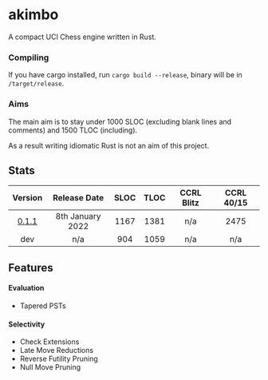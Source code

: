 # akimbo
A compact UCI Chess engine written in Rust.

### Compiling
If you have cargo installed, run `cargo build --release`, binary will be in `/target/release`.

### Aims
The main aim is to stay under 1000 SLOC (excluding blank lines and comments) and 1500 TLOC (including).

As a result writing idiomatic Rust is not an aim of this project.

## Stats
|          Version           |     Release Date     | SLOC | TLOC | CCRL Blitz | CCRL 40/15 |
| :-------------------------:| :-------------------:|:----:|:----:|:----------:|:----------:|
| [0.1.1]([tag_link]/v0.1.1) |   8th January 2022   | 1167 | 1381 |    n/a     |    2475    |
|           dev              |          n/a         |  904 | 1059 |    n/a     |     n/a    |

## Features

#### Evaluation
- Tapered PSTs

#### Selectivity
- Check Extensions
- Late Move Reductions
- Reverse Futility Pruning
- Null Move Pruning

[tag_link]:https://github.com/JacquesRW/akimbo/releases/tag/